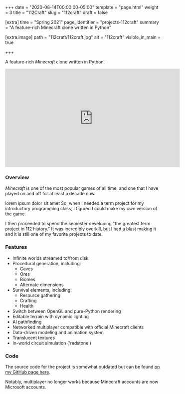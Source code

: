 +++
date = "2020-08-14T00:00:00-05:00"
template = "page.html"
weight = 3
title = "112Craft"
slug = "112craft"
draft = false

[extra]
time = "Spring 2021"
page_identifier = "projects-112craft"
summary = "A feature-rich Minecraft clone written in Python"

[extra.image]
path = "112craft/112craft.jpg"
alt = "112craft"
visible_in_main = true

+++

A feature-rich _Minecraft_ clone written in Python.

<!-- more -->

<iframe width="560" height="315" src="https://www.youtube.com/embed/dcvgfXAssoc" title="YouTube video player" frameborder="0" allow="accelerometer; autoplay; clipboard-write; encrypted-media; gyroscope; picture-in-picture; web-share" allowfullscreen></iframe>

### Overview

_Minecraft_ is one of the most popular games of all time,
and one that I have played on and off for at least a decade now.

lorem ipsum dolor sit amet
So, when I needed a term project for my introductory programming class,
I figured I could make my own version of the game.

I then proceeded to spend the semester developing "the greatest term project in 112 history."
It was incredibly overkill, but I had a blast making it and it is still one of my favorite projects to date.

### Features

- Infinite worlds streamed to/from disk
- Procedural generation, including:
	- Caves
	- Ores
	- Biomes
	- Alternate dimensions
- Survival elements, including:
	- Resource gathering
	- Crafting
	- Health
- Switch between OpenGL and pure-Python rendering
- Editable terrain with dynamic lighting
- AI pathfinding
- Networked multiplayer compatible with official Minecraft clients
- Data-driven modeling and animation system
- Translucent textures
- In-world circuit simulation ('redstone')

### Code

The source code for the project is somewhat outdated but can be found
[on my GitHub page here](https://github.com/SuperTails/112craft).

Notably, multiplayer no longer works because Minecraft accounts are now Microsoft accounts.